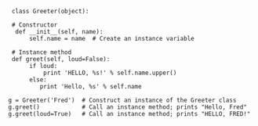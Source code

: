  
	 class Greeter(object):
  
     # Constructor
      def __init__(self, name):
          self.name = name  # Create an instance variable
  
     # Instance method
     def greet(self, loud=False):
          if loud:
              print 'HELLO, %s!' % self.name.upper()
          else:
             print 'Hello, %s' % self.name
  	
  	g = Greeter('Fred')  # Construct an instance of the Greeter class
  	g.greet()            # Call an instance method; prints "Hello, Fred"
  	g.greet(loud=True)   # Call an instance method; prints "HELLO, FRED!"
